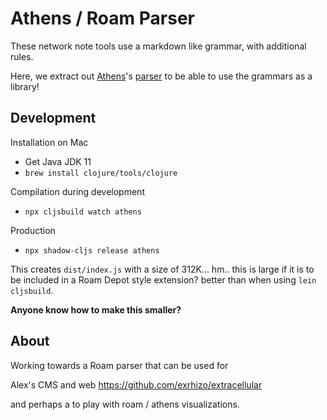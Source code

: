 # Athens / Roam Parser

These network note tools use a markdown like grammar, with additional rules.

Here, we extract out [Athens](https://github.com/athensresearch/athens)'s [parser](https://github.com/athensresearch/athens/blob/main/src/cljc/athens/parser.cljc) to be able to use the grammars as a library!


## Development

Installation on Mac

 - Get Java JDK 11
 - `brew install clojure/tools/clojure`

Compilation during development

 - `npx cljsbuild watch athens`

Production

 - `npx shadow-cljs release athens`

This creates `dist/index.js` with a size of 312K... hm.. this is large if it is to be included in a Roam Depot style extension? better than when using `lein cljsbuild`.

__Anyone know how to make this smaller?__

## About

Working towards a Roam parser that can be used for 

Alex's CMS and web 
https://github.com/exrhizo/extracellular

and perhaps a to play with roam / athens visualizations.
